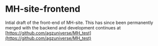 # MH-site-frontend
Intial draft of the front-end of MH-site. This has since been permanently merged with the backend and development continues at [https://github.com/agzuniverse/MH_test](https://github.com/agzuniverse/MH_test)
